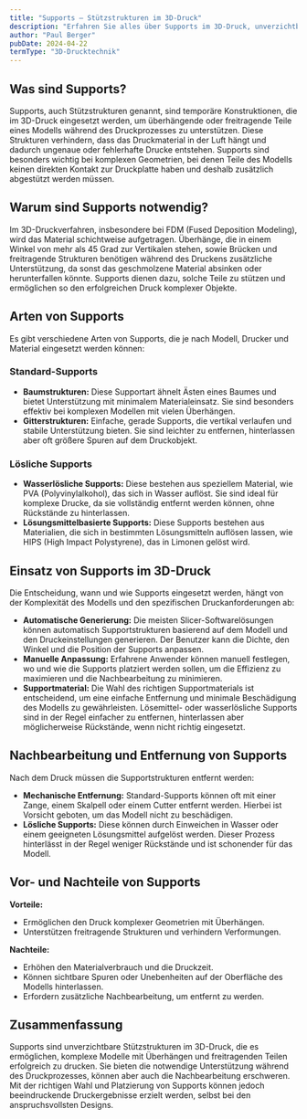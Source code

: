 ```yaml
---
title: "Supports – Stützstrukturen im 3D-Druck"
description: "Erfahren Sie alles über Supports im 3D-Druck, unverzichtbare Stützstrukturen für komplexe Drucke mit Überhängen. Entdecken Sie, wie Supports funktionieren und wie sie richtig eingesetzt werden."
author: "Paul Berger"
pubDate: 2024-04-22
termType: "3D-Drucktechnik"
---
```


## Was sind Supports?

Supports, auch Stützstrukturen genannt, sind temporäre Konstruktionen, die im 3D-Druck eingesetzt werden, um überhängende oder freitragende Teile eines Modells während des Druckprozesses zu unterstützen. Diese Strukturen verhindern, dass das Druckmaterial in der Luft hängt und dadurch ungenaue oder fehlerhafte Drucke entstehen. Supports sind besonders wichtig bei komplexen Geometrien, bei denen Teile des Modells keinen direkten Kontakt zur Druckplatte haben und deshalb zusätzlich abgestützt werden müssen.

## Warum sind Supports notwendig?

Im 3D-Druckverfahren, insbesondere bei FDM (Fused Deposition Modeling), wird das Material schichtweise aufgetragen. Überhänge, die in einem Winkel von mehr als 45 Grad zur Vertikalen stehen, sowie Brücken und freitragende Strukturen benötigen während des Druckens zusätzliche Unterstützung, da sonst das geschmolzene Material absinken oder herunterfallen könnte. Supports dienen dazu, solche Teile zu stützen und ermöglichen so den erfolgreichen Druck komplexer Objekte.

## Arten von Supports

Es gibt verschiedene Arten von Supports, die je nach Modell, Drucker und Material eingesetzt werden können:

### Standard-Supports

- **Baumstrukturen:** Diese Supportart ähnelt Ästen eines Baumes und bietet Unterstützung mit minimalem Materialeinsatz. Sie sind besonders effektiv bei komplexen Modellen mit vielen Überhängen.
- **Gitterstrukturen:** Einfache, gerade Supports, die vertikal verlaufen und stabile Unterstützung bieten. Sie sind leichter zu entfernen, hinterlassen aber oft größere Spuren auf dem Druckobjekt.

### Lösliche Supports

- **Wasserlösliche Supports:** Diese bestehen aus speziellem Material, wie PVA (Polyvinylalkohol), das sich in Wasser auflöst. Sie sind ideal für komplexe Drucke, da sie vollständig entfernt werden können, ohne Rückstände zu hinterlassen.
- **Lösungsmittelbasierte Supports:** Diese Supports bestehen aus Materialien, die sich in bestimmten Lösungsmitteln auflösen lassen, wie HIPS (High Impact Polystyrene), das in Limonen gelöst wird.

## Einsatz von Supports im 3D-Druck

Die Entscheidung, wann und wie Supports eingesetzt werden, hängt von der Komplexität des Modells und den spezifischen Druckanforderungen ab:

- **Automatische Generierung:** Die meisten Slicer-Softwarelösungen können automatisch Supportstrukturen basierend auf dem Modell und den Druckeinstellungen generieren. Der Benutzer kann die Dichte, den Winkel und die Position der Supports anpassen.
- **Manuelle Anpassung:** Erfahrene Anwender können manuell festlegen, wo und wie die Supports platziert werden sollen, um die Effizienz zu maximieren und die Nachbearbeitung zu minimieren.
- **Supportmaterial:** Die Wahl des richtigen Supportmaterials ist entscheidend, um eine einfache Entfernung und minimale Beschädigung des Modells zu gewährleisten. Lösemittel- oder wasserlösliche Supports sind in der Regel einfacher zu entfernen, hinterlassen aber möglicherweise Rückstände, wenn nicht richtig eingesetzt.

## Nachbearbeitung und Entfernung von Supports

Nach dem Druck müssen die Supportstrukturen entfernt werden:

- **Mechanische Entfernung:** Standard-Supports können oft mit einer Zange, einem Skalpell oder einem Cutter entfernt werden. Hierbei ist Vorsicht geboten, um das Modell nicht zu beschädigen.
- **Lösliche Supports:** Diese können durch Einweichen in Wasser oder einem geeigneten Lösungsmittel aufgelöst werden. Dieser Prozess hinterlässt in der Regel weniger Rückstände und ist schonender für das Modell.

## Vor- und Nachteile von Supports

**Vorteile:**

- Ermöglichen den Druck komplexer Geometrien mit Überhängen.
- Unterstützen freitragende Strukturen und verhindern Verformungen.

**Nachteile:**

- Erhöhen den Materialverbrauch und die Druckzeit.
- Können sichtbare Spuren oder Unebenheiten auf der Oberfläche des Modells hinterlassen.
- Erfordern zusätzliche Nachbearbeitung, um entfernt zu werden.

## Zusammenfassung

Supports sind unverzichtbare Stützstrukturen im 3D-Druck, die es ermöglichen, komplexe Modelle mit Überhängen und freitragenden Teilen erfolgreich zu drucken. Sie bieten die notwendige Unterstützung während des Druckprozesses, können aber auch die Nachbearbeitung erschweren. Mit der richtigen Wahl und Platzierung von Supports können jedoch beeindruckende Druckergebnisse erzielt werden, selbst bei den anspruchsvollsten Designs.
